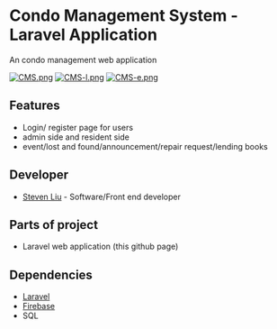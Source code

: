 # Condo Management System - Laravel Application
An condo management web application

[![CMS.png](https://i.postimg.cc/pdQ6Nw5W/CMS.png)](https://postimg.cc/jW5XPkhm)
[![CMS-l.png](https://i.postimg.cc/ZKKH09Bh/CMS-l.png)](https://postimg.cc/s1q7Ng4n)
[![CMS-e.png](https://i.postimg.cc/P50Q626t/CMS-e.png)](https://postimg.cc/5XqzyqdG)

## Features
- Login/ register page for users 
- admin side and resident side
- event/lost and found/announcement/repair request/lending books

## Developer
- [Steven Liu](https://github.com/vanshg521) - Software/Front end developer

## Parts of project
- Laravel web application (this github page)

## Dependencies
- [Laravel](https://laravel.com/)
- [Firebase](https://firebase.google.com/)
- SQL
